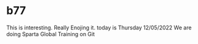 # b77
This is interesting. 
Really Enojing it. 
today is Thursday 12/05/2022
We are doing Sparta Global Training on Git
